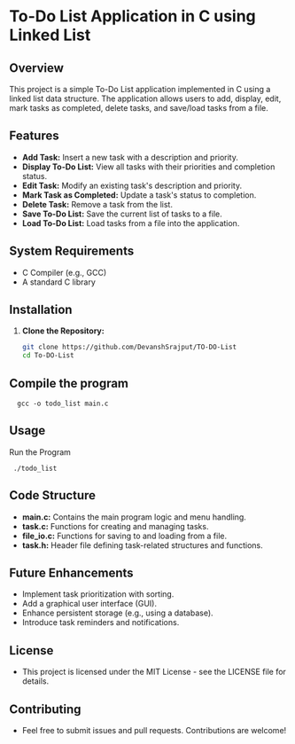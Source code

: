 # To-Do List Application in C using Linked List

## Overview

This project is a simple To-Do List application implemented in C using a linked list data structure. The application allows users to add, display, edit, mark tasks as completed, delete tasks, and save/load tasks from a file.

## Features

- **Add Task:** Insert a new task with a description and priority.
- **Display To-Do List:** View all tasks with their priorities and completion status.
- **Edit Task:** Modify an existing task's description and priority.
- **Mark Task as Completed:** Update a task's status to completion.
- **Delete Task:** Remove a task from the list.
- **Save To-Do List:** Save the current list of tasks to a file.
- **Load To-Do List:** Load tasks from a file into the application.

## System Requirements

- C Compiler (e.g., GCC)
- A standard C library

## Installation

1. **Clone the Repository:**

   ```sh
   git clone https://github.com/DevanshSrajput/TO-DO-List
   cd To-DO-List

## Compile the program
      gcc -o todo_list main.c

## Usage
   Run the Program
   
     ./todo_list

## Code Structure

- **main.c:** Contains the main program logic and menu handling.
- **task.c:** Functions for creating and managing tasks.
- **file_io.c:** Functions for saving to and loading from a file.
- **task.h:** Header file defining task-related structures and functions.

## Future Enhancements
- Implement task prioritization with sorting.
- Add a graphical user interface (GUI).
- Enhance persistent storage (e.g., using a database).
- Introduce task reminders and notifications.

## License
- This project is licensed under the MIT License - see the LICENSE file for details.

## Contributing
- Feel free to submit issues and pull requests. Contributions are welcome!
